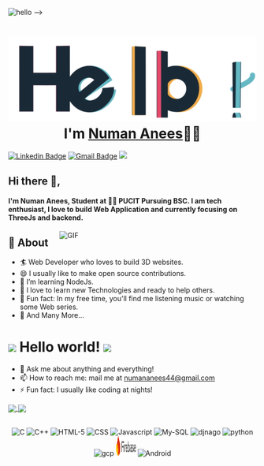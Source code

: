 
 <img src="https://scontent.flhe13-1.fna.fbcdn.net/v/t1.6435-9/116263926_1281770012175013_1025366656975154165_n.jpg?_nc_cat=106&ccb=1-3&_nc_sid=174925&_nc_eui2=AeG8vWYc1CFN41JQv5i-XVx8f7a9fVx3igd_tr19XHeKBwq6Csw2aG3HfRkU4kBLIzSoVuqf1Qj5jhEzqfkzEoZF&_nc_ohc=TEeQ_JBJ0joAX9EPZt_&_nc_ht=scontent.flhe13-1.fna&oh=47f737021dbf9f576bfb7a6227530fa4&oe=60CFA45F" alt = "hello" width="40px" height="40px"> -->
<h1 align="center"> <img src="https://github.com/NumanAnees/NumanAnees/blob/master/hello.gif" alt="hello-gif"> <br >I'm <a href="https://www.linkedin.com/in/numananees/">Numan Anees</a>👨‍💻</h1>
<!-- # Numan Anees 👨‍💻 -->

[![Linkedin Badge](https://img.shields.io/badge/NumanAnees-30302f?style=flat&logo=linkedin)](https://www.linkedin.com/in/numananees/)
[![Gmail Badge](https://img.shields.io/badge/numananees44@gmail.com-30302f?style=flat&logo=Gmail&logoColor=white)](mailto:numananees44@gmail.com)
![](https://visitor-badge.glitch.me/badge?page_id=NumanAnees)  


## Hi there 👋,           
#### I'm Numan Anees, Student at 👨‍💻 PUCIT Pursuing BSC.  I am tech enthusiast, I love to build Web Application and currently focusing on ThreeJs and backend.  

<img align="right" alt="GIF" src="https://scontent.flhe13-1.fna.fbcdn.net/v/t1.6435-9/116263926_1281770012175013_1025366656975154165_n.jpg?_nc_cat=106&ccb=1-3&_nc_sid=174925&_nc_eui2=AeG8vWYc1CFN41JQv5i-XVx8f7a9fVx3igd_tr19XHeKBwq6Csw2aG3HfRkU4kBLIzSoVuqf1Qj5jhEzqfkzEoZF&_nc_ohc=TEeQ_JBJ0joAX9EPZt_&_nc_ht=scontent.flhe13-1.fna&oh=47f737021dbf9f576bfb7a6227530fa4&oe=60CFA45F" width="400px" />

## 🧐 About
- 🏄‍ Web Developer who loves to build  3D websites.
- 😄 I usually like to make open source contributions.
- 🤔 I’m learning NodeJs.
- 🌱 I love to learn new Technologies and ready to help others.
- 🎨 Fun fact: In my free time, you'll find me listening music or watching some Web series.
- 👯 And Many More...


# <img src="https://github.com/TheDudeThatCode/TheDudeThatCode/blob/master/Assets/Hi.gif" width="29px"> Hello world!&nbsp;<img src="https://www.facebook.com/photo.php?fbid=1281770008841680&set=pb.100010260795931.-2207520000..&type=3"  width="24px"> 

- 💬 Ask me about anything and everything! 
- 📫 How to reach me: mail me at [numananees44@gmail.com](mailto:numananees44@gmail.com)
- ⚡ Fun fact: I usually like coding at nights! 

<a href="https://NumanAnees.github.io">
  <img src="https://github-readme-stats.vercel.app/api?username=NumanAnees&count_private=true" align="center"/>
</a>
<a href="https://NumanAnees.github.io">
  <img src="https://github-readme-stats.vercel.app/api/top-langs/?username=NumanAnees&layout=compact" align="center"/>
</a>
<br>
<br>
<p align="center">
<img src="https://raw.githubusercontent.com/gilbarbara/logos/master/logos/c.svg" alt="C" width="40" height="40"/>
<img src="https://raw.githubusercontent.com/gilbarbara/logos/master/logos/c-plusplus.svg" alt="C++" width="40" height="40"/> 
<img src="https://raw.githubusercontent.com/gilbarbara/logos/master/logos/html-5.svg" alt="HTML-5" width="40" height="40"/>
<img src="https://raw.githubusercontent.com/gilbarbara/logos/master/logos/css-3.svg" alt="CSS" width="40" height="40"/> 
<img src="https://raw.githubusercontent.com/gilbarbara/logos/master/logos/javascript.svg" alt="Javascript" width="40" height="40"/> 
<img src="https://raw.githubusercontent.com/gilbarbara/logos/master/logos/mysql.svg" alt="My-SQL" width="40" height="40"/>
<img src="https://github.com/gilbarbara/logos/blob/master/logos/react.svg" alt="djnago" width="40" height="40"/> 
<img src="https://github.com/gilbarbara/logos/blob/master/logos/python.svg" alt="python" width="40" height="40"/> 
<img src="https://www.vectorlogo.zone/logos/google_cloud/google_cloud-icon.svg" alt="gcp" width="40" height="40"/> 
<img src="https://raw.githubusercontent.com/gilbarbara/logos/master/logos/firebase.svg" alt="Firebase" width="40" height="40"/> 
<img src="https://raw.githubusercontent.com/gilbarbara/logos/master/logos/figma.svg" alt="Android" width="40" height="40"/> 
</p>




